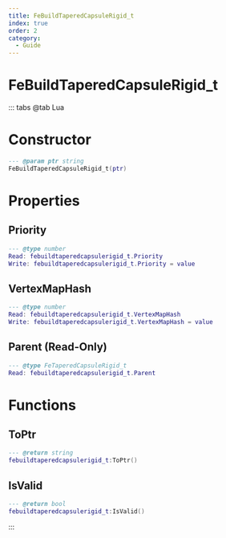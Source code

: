 ```yaml
---
title: FeBuildTaperedCapsuleRigid_t
index: true
order: 2
category:
  - Guide
---
```


# FeBuildTaperedCapsuleRigid_t

::: tabs
@tab Lua
# Constructor
```lua
--- @param ptr string
FeBuildTaperedCapsuleRigid_t(ptr)
```
# Properties
## Priority 
```lua
--- @type number
Read: febuildtaperedcapsulerigid_t.Priority
Write: febuildtaperedcapsulerigid_t.Priority = value
```
## VertexMapHash 
```lua
--- @type number
Read: febuildtaperedcapsulerigid_t.VertexMapHash
Write: febuildtaperedcapsulerigid_t.VertexMapHash = value
```
## Parent (Read-Only)
```lua
--- @type FeTaperedCapsuleRigid_t
Read: febuildtaperedcapsulerigid_t.Parent
```
# Functions
## ToPtr
```lua
--- @return string
febuildtaperedcapsulerigid_t:ToPtr()
```
## IsValid
```lua
--- @return bool
febuildtaperedcapsulerigid_t:IsValid()
```

:::